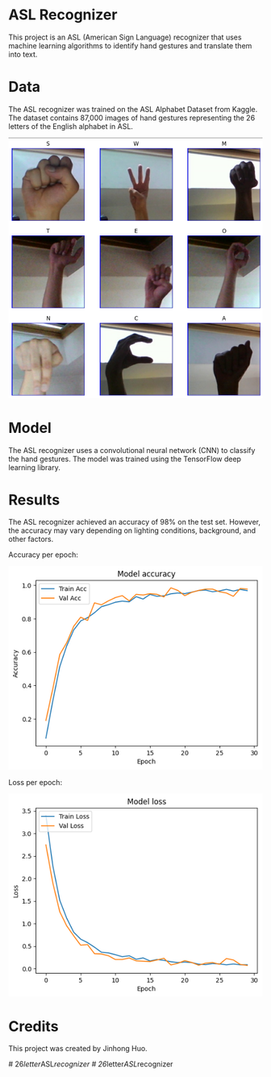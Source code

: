 # ASL Recognizer
This project is an ASL (American Sign Language) recognizer that uses machine learning algorithms to identify hand gestures and translate them into text.

# Data
The ASL recognizer was trained on the ASL Alphabet Dataset from Kaggle. The dataset contains 87,000 images of hand gestures representing the 26 letters of the English alphabet in ASL.

![alt text](images/images.png)

# Model
The ASL recognizer uses a convolutional neural network (CNN) to classify the hand gestures. The model was trained using the TensorFlow deep learning library.

# Results
The ASL recognizer achieved an accuracy of 98% on the test set. However, the accuracy may vary depending on lighting conditions, background, and other factors.

Accuracy per epoch:

![alt text](images/acc.png)

Loss per epoch:

![alt text](images/loss.png)

# Credits
This project was created by Jinhong Huo.
 
 #   2 6 _ l e t t e r _ A S L _ r e c o g n i z e r 
 
 #   2 6 _ l e t t e r _ A S L _ r e c o g n i z e r 
 
 